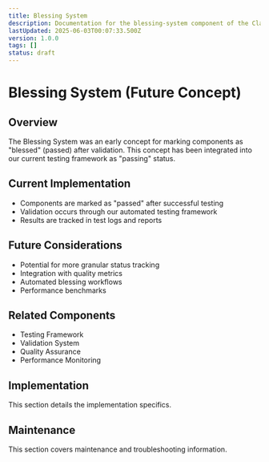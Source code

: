 ```yaml
---
title: Blessing System
description: Documentation for the blessing-system component of the Clarity Engine system.
lastUpdated: 2025-06-03T00:07:33.500Z
version: 1.0.0
tags: []
status: draft
---
```




# Blessing System (Future Concept)

## Overview
The Blessing System was an early concept for marking components as "blessed" (passed) after validation. This concept has been integrated into our current testing framework as "passing" status.

## Current Implementation
- Components are marked as "passed" after successful testing
- Validation occurs through our automated testing framework
- Results are tracked in test logs and reports

## Future Considerations
- Potential for more granular status tracking
- Integration with quality metrics
- Automated blessing workflows
- Performance benchmarks

## Related Components
- Testing Framework
- Validation System
- Quality Assurance
- Performance Monitoring 
## Implementation

This section details the implementation specifics.


## Maintenance

This section covers maintenance and troubleshooting information.


